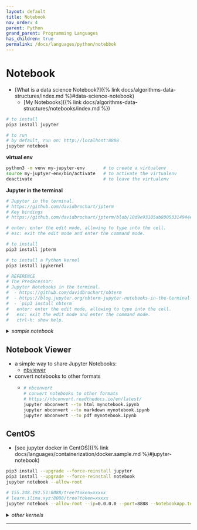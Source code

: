 ```yaml
---
layout: default
title: Notebook
nav_order: 4
parent: Python
grand_parent: Programming Languages
has_children: true
permalink: /docs/languages/python/notebbok
---
```


# Notebook

- [What is a data science Notebook?]({% link docs/algorithms-data-structures/index.md %}#data-science-notebook)
  - [My Notebooks]({% link docs/algorithms-data-structures/notebooks/index.md %})

```sh
# to install
pip3 install jupyter

# to run
# by default, run on: http://localhost:8888
jupyter notebook
```

__virtual env__

```sh
python3 -m venv my-jupyter-env       # to create a virtualenv
source my-juptyer-env/bin/activate   # to activate the virtualenv
deactivate                           # to leave the virtualenv
```

__Jupyter in the terminal__

```sh
# Jupyter in the terminal.
# https://github.com/davidbrochart/jpterm
# Key bindings
# https://github.com/davidbrochart/jpterm/blob/10d9e93105ab80053314944e805689a5c9a01449/docs/plugins/notebook_editor.md

# enter: enter the edit mode, allowing to type into the cell.
# esc: exit the edit mode and enter the command mode.

# to install
pip3 install jpterm

# to install a Python kernel
pip3 install ipykernel

# REFERENCE
# The Predecessor:
# Jupyter Notebooks in the terminal.
#  - https://github.com/davidbrochart/nbterm
#  - https://blog.jupyter.org/nbterm-jupyter-notebooks-in-the-terminal-6a2b55d08b70
#  - `pip3 install nbterm`
#   enter: enter the edit mode, allowing to type into the cell.
#   esc: exit the edit mode and enter the command mode.
#   ctrl-h: show help.
```

<details markdown="block">
  <summary>
    <i>sample notebook</i>
  </summary>

```json
{
  "cells": [
    {
      "source": "This is a raw cell",
      "cell_type": "raw",
      "metadata": {}
    },
    {
      "cell_type": "markdown",
      "metadata": {},
      "source": "This is a markdown cell"
    },
    {
      "execution_count": 1,
      "cell_type": "code",
      "source": "a = 3\nprint(a+1)\n",
      "outputs": [],
      "metadata": {}
    }
  ],
  "metadata": {
    "kernelspec": {
      "language": "python",
      "name": "python3",
      "display_name": "Python 3"
    },
    "language_info": {
      "version": "3.9.2",
      "mimetype": "text/x-python",
      "name": "python",
      "file_extension": ".py"
    }
  },
  "nbformat": 4,
  "nbformat_minor": 4
}
```

-----
<!-- sample notebook -->
</details>

## Notebook Viewer

- a simple way to share Jupyter Notebooks:
  - [nbviewer](https://nbviewer.org/)
- convert notebooks to other formats
  - ```sh
    # nbconvert
    # convert notebooks to other formats
    # https://nbconvert.readthedocs.io/en/latest/
    jupyter nbconvert --to html mynotebook.ipynb
    jupyter nbconvert --to markdown mynotebook.ipynb
    jupyter nbconvert --to pdf mynotebook.ipynb
    ```

## CentOS

- [see jupyter docker in CentOS]({% link docs/languages/containerization/docker.sample.md %}#jupyter-notebook)

```sh
pip3 install --upgrade --force-reinstall jupyter
pip3 install --upgrade --force-reinstall notebook
jupyter notebook --allow-root

# 155.248.192.51:8088/tree?token=xxxxx
# learn.ilima.xyz:8088/tree?token=xxxxx
jupyter notebook --allow-root --ip=0.0.0.0 --port=8888 --NotebookApp.token='xxxxxx'
```

<details markdown="block"><summary><i>other kernels</i></summary>

  <details markdown="block"><summary><i>golang</i></summary>

  ```sh
  apt update
  apt install golang-go
  
  go install github.com/janpfeifer/gonb@latest
  go install golang.org/x/tools/cmd/goimports@latest
  go install golang.org/x/tools/gopls@latest
  
  export PATH="/root/go/bin:$PATH"
  
  ~/go/bin/gonb --install
  ```
  
  ```jupyter
  // reference documentation
  %help
  ```
  
  ```jupyter
  import "fmt"
  %%
  fmt.Println("Hello, Gianni!")
  ```
  -----
  <!-- kernel golang -->
  </details>


  <details markdown="block"><summary><i>bash</i></summary>

  ```sh
  pip3 install bash_kernel
  python3 -m bash_kernel.install
  ```
  
  ```jupyter
  cat dog.png | display
  echo "<b>Dog</b>, not a cat." | displayHTML
  echo "alert('It is known khaleesi\!');" | displayJS
  ```
  
  -----
  <!-- kernel bash -->
  </details>


  <details markdown="block"><summary><i>nodejs</i></summary>

  ```sh
  # Instal NodeJS
  apt update
  apt install nodejs
  apt install npm
  # NVM
  curl -o- https://raw.githubusercontent.com/nvm-sh/nvm/v0.39.3/install.sh | bash
  source ~/.bashrc
  ```
  
  ```sh
  # Install a javascript kernel for the Jupyter notebook
  npm install -g ijavascript
  ijsinstall
  ```
  
  -----
  <!-- kernel nodejs -->
  </details>


-----
<!-- other kernels -->
</details>


------ ------

[^1]: [...](...)

